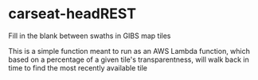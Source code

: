 # carseat-headREST
Fill in the blank between swaths in GIBS map tiles 

This is a simple function meant to run as an AWS Lambda function, which based on a percentage of a given tile's transparentness, will walk back in time to find the most recently available tile
